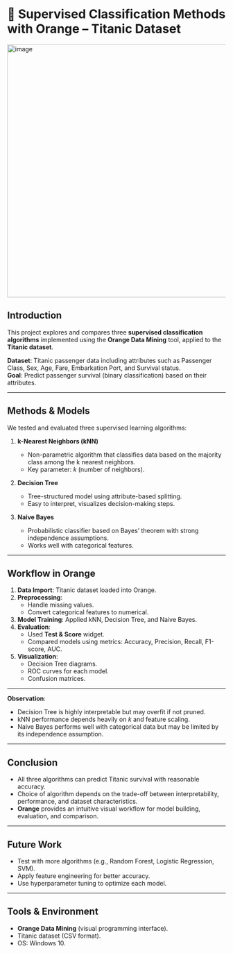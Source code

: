 # 🚢 Supervised Classification Methods with Orange – Titanic Dataset
<img width="1011" height="583" alt="image" src="https://github.com/user-attachments/assets/35632366-4903-4f83-8abc-086f658461ca" />

##  Introduction
This project explores and compares three **supervised classification algorithms** implemented using the **Orange Data Mining** tool, applied to the **Titanic dataset**.

**Dataset**: Titanic passenger data including attributes such as Passenger Class, Sex, Age, Fare, Embarkation Port, and Survival status.  
**Goal**: Predict passenger survival (binary classification) based on their attributes.

---

##  Methods & Models
We tested and evaluated three supervised learning algorithms:

1. **k-Nearest Neighbors (kNN)**
   - Non-parametric algorithm that classifies data based on the majority class among the k nearest neighbors.
   - Key parameter: *k* (number of neighbors).

2. **Decision Tree**
   - Tree-structured model using attribute-based splitting.
   - Easy to interpret, visualizes decision-making steps.

3. **Naive Bayes**
   - Probabilistic classifier based on Bayes’ theorem with strong independence assumptions.
   - Works well with categorical features.

---

##  Workflow in Orange
1. **Data Import**: Titanic dataset loaded into Orange.
2. **Preprocessing**:
   - Handle missing values.
   - Convert categorical features to numerical.
3. **Model Training**: Applied kNN, Decision Tree, and Naive Bayes.
4. **Evaluation**:
   - Used **Test & Score** widget.
   - Compared models using metrics: Accuracy, Precision, Recall, F1-score, AUC.
5. **Visualization**:
   - Decision Tree diagrams.
   - ROC curves for each model.
   - Confusion matrices.

---

**Observation**:
- Decision Tree is highly interpretable but may overfit if not pruned.
- kNN performance depends heavily on *k* and feature scaling.
- Naive Bayes performs well with categorical data but may be limited by its independence assumption.

---

##  Conclusion
- All three algorithms can predict Titanic survival with reasonable accuracy.
- Choice of algorithm depends on the trade-off between interpretability, performance, and dataset characteristics.
- **Orange** provides an intuitive visual workflow for model building, evaluation, and comparison.

---

##  Future Work
- Test with more algorithms (e.g., Random Forest, Logistic Regression, SVM).
- Apply feature engineering for better accuracy.
- Use hyperparameter tuning to optimize each model.

---

##  Tools & Environment
- **Orange Data Mining** (visual programming interface).
- Titanic dataset (CSV format).
- OS: Windows 10.

